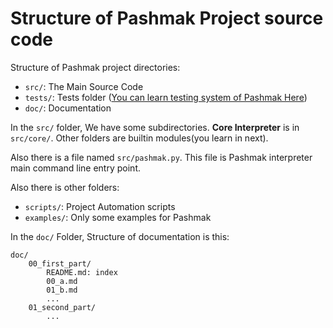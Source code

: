 # Structure of Pashmak Project source code

Structure of Pashmak project directories:

- `src/`: The Main Source Code
- `tests/`: Tests folder ([You can learn testing system of Pashmak Here](/CONTRIBUTING.md))
- `doc/`: Documentation

In the `src/` folder, We have some subdirectories. **Core Interpreter** is in `src/core/`. Other folders are builtin modules(you learn in next).

Also there is a file named `src/pashmak.py`. This file is Pashmak interpreter main command line entry point.

Also there is other folders:

- `scripts/`: Project Automation scripts
- `examples/`: Only some examples for Pashmak

In the `doc/` Folder, Structure of documentation is this:

```
doc/
    00_first_part/
        README.md: index
        00_a.md
        01_b.md
        ...
    01_second_part/
        ...
```
